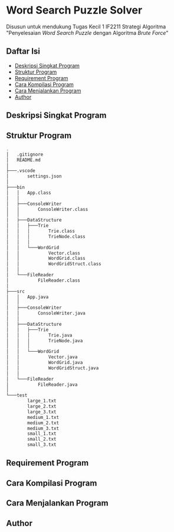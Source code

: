 # Word Search Puzzle Solver
Disusun untuk mendukung Tugas Kecil 1 IF2211 Strategi Algoritma "Penyelesaian *Word Search Puzzle* dengan Algoritma *Brute Force*"

## Daftar Isi
* [Deskripsi Singkat Program](#deskripsi-singkat-program)
* [Struktur Program](#struktur-program)
* [Requirement Program](#struktur-program)
* [Cara Kompilasi Program](#cara-kompilasi-program)
* [Cara Menjalankan Program](#cara-menjalankan-program)
* [Author](#author)

## Deskripsi Singkat Program

## Struktur Program
```bash
.
│   .gitignore
│   README.md
│   
├───.vscode
│       settings.json
│       
├───bin
│   │   App.class
│   │   
│   ├───ConsoleWriter
│   │       ConsoleWriter.class
│   │
│   ├───DataStructure
│   │   ├───Trie
│   │   │       Trie.class
│   │   │       TrieNode.class
│   │   │
│   │   └───WordGrid
│   │           Vector.class
│   │           WordGrid.class
│   │           WordGridStruct.class
│   │
│   └───FileReader
│           FileReader.class
│
├───src
│   │   App.java
│   │
│   ├───ConsoleWriter
│   │       ConsoleWriter.java
│   │       
│   ├───DataStructure
│   │   ├───Trie
│   │   │       Trie.java
│   │   │       TrieNode.java
│   │   │
│   │   └───WordGrid
│   │           Vector.java
│   │           WordGrid.java
│   │           WordGridStruct.java
│   │
│   └───FileReader
│           FileReader.java
│
└───test
        large_1.txt
        large_2.txt
        large_3.txt
        medium_1.txt
        medium_2.txt
        medium_3.txt
        small_1.txt
        small_2.txt
        small_3.txt
```

## Requirement Program

## Cara Kompilasi Program

## Cara Menjalankan Program

## Author
